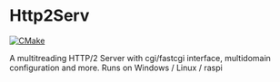 # Http2Serv

[![CMake](https://github.com/Tomenz/Http2Serv/actions/workflows/cmake.yml/badge.svg)](https://github.com/Tomenz/Http2Serv/actions/workflows/cmake.yml)

A multitreading HTTP/2 Server with cgi/fastcgi interface, multidomain configuration and more.
Runs on Windows / Linux / raspi
